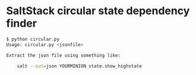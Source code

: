 SaltStack circular state dependency finder
==========================================

```bash
$ python circular.py                                                                                                                   [9:37:53]
Usage: circular.py <jsonfile>

Extract the json file using something like:

    salt --out=json YOURMINION state.show_highstate

```
